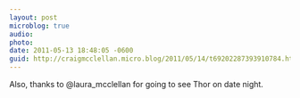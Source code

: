 ```yaml
---
layout: post
microblog: true
audio: 
photo: 
date: 2011-05-13 18:48:05 -0600
guid: http://craigmcclellan.micro.blog/2011/05/14/t69202287393910784.html
---
```

Also, thanks to @laura_mcclellan for going to see Thor on date night.
